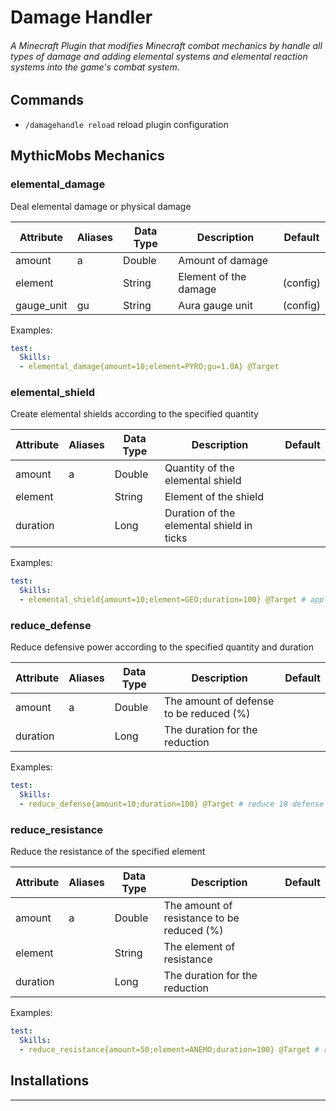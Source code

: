 # Damage Handler

###### A Minecraft Plugin that modifies Minecraft combat mechanics by handle all types of damage and adding elemental systems and elemental reaction systems into the game's combat system.

## Commands

- `/damagehandle reload` reload plugin configuration

## MythicMobs Mechanics


### elemental_damage
Deal elemental damage or physical damage


| Attribute  | Aliases | Data Type | Description           | Default  |
|------------|---------|-----------|-----------------------|----------|
| amount     | a       | Double    | Amount of damage      |          | 
| element    |         | String    | Element of the damage | (config) | 
| gauge_unit | gu      | String    | Aura gauge unit       | (config) |

Examples:
```yml
test:
  Skills:
  - elemental_damage{amount=10;element=PYRO;gu=1.0A} @Target
```

### elemental_shield
Create elemental shields according to the specified quantity

| Attribute | Aliases | Data Type | Description                               | Default |
|-----------|---------|-----------|-------------------------------------------|---------|
| amount    | a       | Double    | Quantity of the elemental shield          |         | 
| element   |         | String    | Element of the shield                     |         | 
| duration  |         | Long      | Duration of the elemental shield in ticks |         |

Examples:
```yml
test:
  Skills:
  - elemental_shield{amount=10;element=GEO;duration=100} @Target # apply geo shield for 5 seconds
```

### reduce_defense
Reduce defensive power according to the specified quantity and duration

| Attribute | Aliases | Data Type | Description                             | Default |
|-----------|---------|-----------|-----------------------------------------|---------|
| amount    | a       | Double    | The amount of defense to be reduced (%) |         | 
| duration  |         | Long      | The duration for the reduction          |         |

Examples:
```yml
test:
  Skills:
  - reduce_defense{amount=10;duration=100} @Target # reduce 10 defense for 5 seconds
```

### reduce_resistance
Reduce the resistance of the specified element

| Attribute | Aliases | Data Type | Description                                | Default |
|-----------|---------|-----------|--------------------------------------------|---------|
| amount    | a       | Double    | The amount of resistance to be reduced (%) |         | 
| element   |         | String    | The element of resistance                  |         |
| duration  |         | Long      | The duration for the reduction             |         |

Examples:
```yml
test:
  Skills:
  - reduce_resistance{amount=50;element=ANEMO;duration=100} @Target # reduce 50% of anemo resistance
```

## Installations

---

